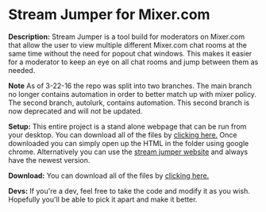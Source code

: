 # **Stream Jumper for Mixer.com** #

**Description:**
Stream Jumper is a tool build for moderators on Mixer.com that allow the user to view multiple different Mixer.com chat rooms at the same time without the need for popout chat windows. This makes it easier for a moderator to keep an eye on all chat rooms and jump between them as needed.

**Note**
As of 3-22-16 the repo was split into two branches. The main branch no longer contains automation in order to better match up with mixer policy. The second branch, autolurk, contains automation. This second branch is now deprecated and will not be updated.

**Setup:**
This entire project is a stand alone webpage that can be run from your desktop. You can download all of the files by [clicking here.](https://github.com/Firebottle/stream-jumper/archive/master.zip) Once downloaded you can simply open up the HTML in the folder using google chrome. Alternatively you can use the [stream jumper website](http://www.firebottle.tv/projects/stream-jumper) and always have the newest version.

**Download:**
You can download all of the files by [clicking here.](https://github.com/Firebottle/projects/stream-jumper/archive/master.zip)

**Devs:**
If you're a dev, feel free to take the code and modify it as you wish. Hopefully you'll be able to pick it apart and make it better.
